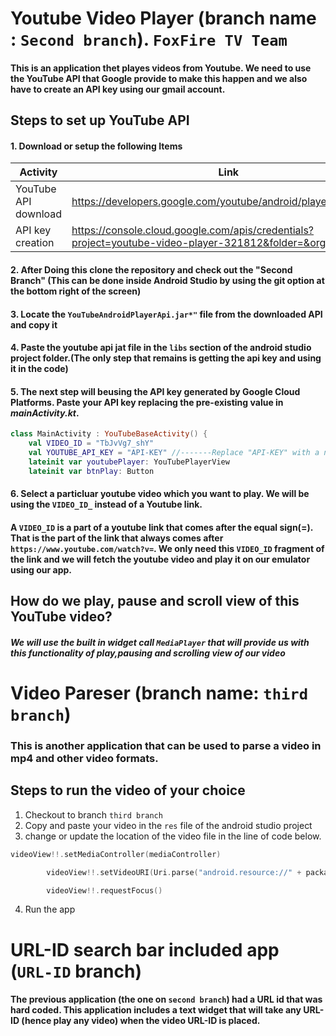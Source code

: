 # Youtube Video Player (branch name : ```Second branch```). ```FoxFire TV Team```
#### This is an application thet playes videos from Youtube. We need to use the YouTube API that Google provide to make this happen and we also have to create an API key using our gmail account. 

## Steps to set up YouTube API 
#### 1. Download or setup the following Items
|Activity|Link|
|--------|--------|
|YouTube API download|https://developers.google.com/youtube/android/player/downloads|
|API key creation|https://console.cloud.google.com/apis/credentials?project=youtube-video-player-321812&folder=&organizationId=|


#### 2. After Doing this clone the repository and check out the **"Second Branch"** (This can be done inside Android Studio by using the git option at the bottom right of the screen)

#### 3. Locate the ```YouTubeAndroidPlayerApi.jar*"``` file from the downloaded API and copy it
#### 4. Paste the youtube api jat file in the ```libs``` section of the android studio project folder.(The only step that remains is getting the api key and using it in the code)

#### 5. The next step will beusing the API key generated by Google Cloud Platforms. Paste your API key replacing the pre-existing value in _mainActivity.kt_.

```kotlin
class MainActivity : YouTubeBaseActivity() {
    val VIDEO_ID = "TbJvVg7_shY"
    val YOUTUBE_API_KEY = "API-KEY" //-------Replace "API-KEY" with a new API key
    lateinit var youtubePlayer: YouTubePlayerView
    lateinit var btnPlay: Button
```
#### 6. Select a particluar youtube video which you want to play. We will be using the ```VIDEO_ID_``` instead of a Youtube link.
#### A ```VIDEO_ID```  is a part of a youtube link that comes after the equal sign(=). That is the part of the link that always comes after ```https://www.youtube.com/watch?v=```. We only need this ```VIDEO_ID``` fragment of the link and we will fetch the youtube video and play it on our emulator using our app.



## How do we play, pause and scroll view of this YouTube video?


##### We will use the built in widget call ```MediaPlayer``` that will provide us with this functionality of play,pausing and scrolling view of our video







# Video Pareser (branch name: ```third branch```)

### This is another application that can be used to parse a video in mp4 and other video formats. 
## Steps to run the video of your choice

1. Checkout to branch ```third branch ```
2.  Copy and paste your video in the ```res``` file of the android studio project 
3. change or update the location of the video file in the line of code below. 
```kotlin
videoView!!.setMediaController(mediaController)

        videoView!!.setVideoURI(Uri.parse("android.resource://" + packageName + "/" + R.raw.video)) //----check or update file location

        videoView!!.requestFocus()
```
4. Run the app 



# URL-ID search bar included app (```URL-ID``` branch)

#### The previous application (the one on ```second branch```) had a URL id that was hard coded. This application includes a text widget that will take any URL-ID (hence play any video) when the video URL-ID is placed.
